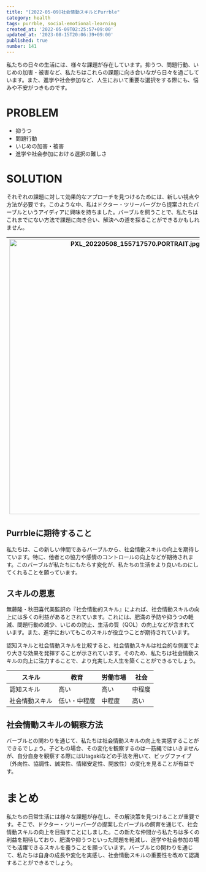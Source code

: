 ```yaml
---
title: "[2022-05-09]社会情動スキルとPurrble"
category: health
tags: purrble, social-emotional-learning
created_at: '2022-05-09T02:25:57+09:00'
updated_at: '2023-08-15T20:06:39+09:00'
published: true
number: 141
---
```


私たちの日々の生活には、様々な課題が存在しています。抑うつ、問題行動、いじめの加害・被害など、私たちはこれらの課題に向き合いながら日々を過ごしています。また、進学や社会参加など、人生において重要な選択をする際にも、悩みや不安がつきものです。

# PROBLEM
- 抑うつ
- 問題行動
- いじめの加害・被害
- 進学や社会参加における選択の難しさ

# SOLUTION
それぞれの課題に対して効果的なアプローチを見つけるためには、新しい視点や方法が必要です。このような中、私はドクター・ツリーバーグから提案されたバーブルというアイディアに興味を持ちました。バーブルを飼うことで、私たちはこれまでにない方法で課題に向き合い、解決への道を探ることができるかもしれません。

| <img width="716" alt="PXL_20220508_155717570.PORTRAIT.jpg (89.5 kB)" src="https://img.esa.io/uploads/production/attachments/16651/2022/05/09/97367/b663e4db-fef5-4b7f-b96d-3a3faf49ccea.jpg"> | <img width="716" alt="PXL_20220508_155547589.PORTRAIT.jpg (82.4 kB)" src="https://img.esa.io/uploads/production/attachments/16651/2022/05/09/97367/d16abf74-24a9-4915-8276-6fb133ef909c.jpg"> | <img width="716" alt="PXL_20220508_155559093.PORTRAIT.jpg (80.8 kB)" src="https://img.esa.io/uploads/production/attachments/16651/2022/05/09/97367/9f0cf383-67da-426f-a186-c475df3948db.jpg"> |
| --- | --- | --- |

## Purrbleに期待すること
私たちは、この新しい仲間であるバーブルから、社会情動スキルの向上を期待しています。特に、他者との協力や感情のコントロールの向上などが期待されます。このバーブルが私たちにもたらす変化が、私たちの生活をより良いものにしてくれることを願っています。

## スキルの恩恵
無藤隆・秋田喜代美監訳の『社会情動的スキル』によれば、社会情動スキルの向上には多くの利益があるとされています。これには、肥満の予防や抑うつの軽減、問題行動の減少、いじめの防止、生活の質（QOL）の向上などが含まれています。また、進学においてもこのスキルが役立つことが期待されています。

認知スキルと社会情動スキルを比較すると、社会情動スキルは社会的な側面でより大きな効果を発揮することが示されています。そのため、私たちは社会情動スキルの向上に注力することで、より充実した人生を築くことができるでしょう。

| スキル | 教育 | 労働市場 | 社会 |
| --- | --- | --- | --- |
| 認知スキル | 高い | 高い | 中程度 |
| 社会情動スキル | 低い・中程度 | 中程度 | 高い |

## 社会情動スキルの観察方法
バーブルとの関わりを通じて、私たちは社会情動スキルの向上を実感することができるでしょう。子どもの場合、その変化を観察するのは一筋縄ではいきませんが、自分自身を観察する際にはUtagakiなどの手法を用いて、ビッグファイブ（外向性、協調性、誠実性、情緒安定性、開放性）の変化を見ることが有益です。

# まとめ
私たちの日常生活には様々な課題が存在し、その解決策を見つけることが重要です。そこで、ドクター・ツリーバーグの提案したバーブルの飼育を通じて、社会情動スキルの向上を目指すことにしました。この新たな仲間から私たちは多くの利益を期待しており、肥満や抑うつといった問題を軽減し、進学や社会参加の場でも活躍できるスキルを養うことを願っています。バーブルとの関わりを通じて、私たちは自身の成長や変化を実感し、社会情動スキルの重要性を改めて認識することができるでしょう。
